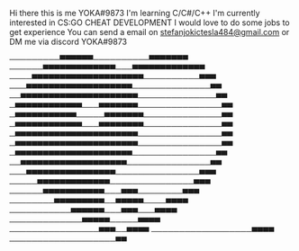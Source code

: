 Hi there this is me YOKA#9873
I'm learning C/C#/C++
I'm currently interested in CS:GO CHEAT DEVELOPMENT
I would love to do some jobs to get experience
You can send a email on stefanjokictesla484@gmail.com or DM me via discord YOKA#9873

<!---
Yoka1998/Yoka1998 is a ✨ special ✨ repository because its `README.md` (this file) appears on your GitHub profile.
You can click the Preview link to take a look at your changes.
--->

─────────▀▀▀▀▀▀──────────▀▀▀▀▀▀▀
──────▀▀▀▀▀▀▀▀▀▀▀▀▀───▀▀▀▀▀▀▀▀▀▀▀▀▀
────▀▀▀▀▀▀▀▀▀▀▀▀▀▀▀▀▀▀▀▀──────────▀▀▀
───▀▀▀▀▀▀▀▀▀▀▀▀▀▀▀▀▀▀▀──────────────▀▀
──▀▀▀▀▀▀▀▀▀▀▀▀▀▀▀▀▀▀▀▀▀──────────────▀▀
─▀▀▀▀▀▀▀▀▀▀▀▀───▀▀▀▀▀▀▀───────────────▀▀
─▀▀▀▀▀▀▀▀▀▀▀─────▀▀▀▀▀▀▀──────────────▀▀
─▀▀▀▀▀▀▀▀▀▀▀▀───▀▀▀▀▀▀▀▀──────────────▀▀
─▀▀▀▀▀▀▀▀▀▀▀▀▀▀▀▀▀▀▀▀▀▀───────────────▀▀
─▀▀▀▀▀▀▀▀▀▀▀▀▀▀▀▀▀▀▀▀▀▀───────────────▀▀
─▀▀▀▀▀▀▀▀▀▀▀▀▀▀▀▀▀▀▀▀▀───────────────▀▀
──▀▀▀▀▀▀▀▀▀▀▀▀▀▀▀▀▀▀▀───────────────▀▀
───▀▀▀▀▀▀▀▀▀▀▀▀▀▀▀▀───────────────▀▀▀
─────▀▀▀▀▀▀▀▀▀▀▀▀▀───────────────▀▀▀
──────▀▀▀▀▀▀▀▀▀▀▀───▀▀▀────────▀▀▀
────────▀▀▀▀▀▀▀▀▀──▀▀▀▀▀────▀▀▀▀
───────────▀▀▀▀▀▀───▀▀▀───▀▀▀▀
─────────────▀▀▀▀▀─────▀▀▀▀
────────────────▀▀▀──▀▀▀▀
──────────────────▀▀▀▀
───────────────────▀▀


